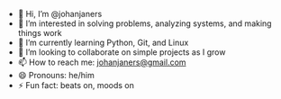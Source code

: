- 👋 Hi, I’m @johanjaners
- 👀 I’m interested in solving problems, analyzing systems, and making things work
- 🌱 I’m currently learning Python, Git, and Linux
- 💞️ I’m looking to collaborate on simple projects as I grow 
- 📫 How to reach me: johanjaners@gmail.com
- 😄 Pronouns: he/him 
- ⚡ Fun fact: beats on, moods on

<!---
johanjaners/johanjaners is a ✨ special ✨ repository because its `README.md` (this file) appears on your GitHub profile.
You can click the Preview link to take a look at your changes.
--->
